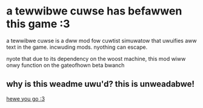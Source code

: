# a tewwibwe cuwse has befawwen this game :3

a tewwibwe cuwse is a dww mod fow cuwtist simuwatow that uwuifies aww text in the game. incwuding mods. nyothing can escape.

nyote that due to its dependency on the woost machine, this mod wiww onwy function on the gateofhown beta bwanch

## why is this weadme uwu'd? this is unweadabwe!

[hewe you go :3](https://github.com/KatTheFox/tewwibwecuwse/blob/main/README.md)
